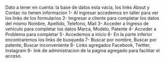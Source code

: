 Dato a tener en cuenta: la base de datos esta vacia, los links About y Contac no tienen informacion
1- Al ingresar  accedemos en taller para ver los links de los formularios
2- Imgresar a cliente para completar los datos del mismo
    Nombre, Apellido, Telefono, Mail
3- Acceder a Ingreso de vehículo para completar los datos
    Marca, Modelo, Patente
4- Acceder a Problema para completar 
5- Accedemos a inicio 
6- En la parte inferior encontraremos los links de busqueda
7- Buscar por nombre, Buscar por patente, Buscar inconveniente 
8- Links agregados Facebook, Twitter, Instagram
9- link de administracion de la pagina agregado para facilitar el acceso.
